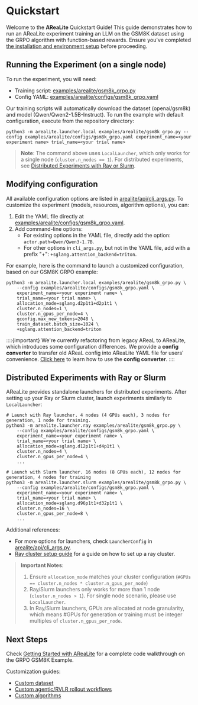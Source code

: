 # Quickstart

Welcome to the **AReaLite** Quickstart Guide! This guide demonstrates how to run an
AReaLite experiment training an LLM on the GSM8K dataset using the GRPO algorithm with
function-based rewards. Ensure you've completed
[the installation and environment setup](installation.md) before proceeding.

## Running the Experiment (on a single node)

To run the experiment, you will need:

- Training script:
  [examples/arealite/gsm8k_grpo.py](../../examples/arealite/gsm8k_grpo.py)
- Config YAML:
  [examples/arealite/configs/gsm8k_grpo.yaml](../../examples/arealite/configs/gsm8k_grpo.yaml)

Our training scripts will automatically download the dataset (openai/gsm8k) and model
(Qwen/Qwen2-1.5B-Instruct). To run the example with default configuration, execute from
the repository directory:

```
python3 -m arealite.launcher.local examples/arealite/gsm8k_grpo.py --config examples/arealite/configs/gsm8k_grpo.yaml experiment_name=<your experiment name> trial_name=<your trial name>
```

> **Note**: The command above uses `LocalLauncher`, which only works for a single node
> (`cluster.n_nodes == 1`). For distributed experiments, see
> [Distributed Experiments with Ray or Slurm](quickstart.md#distributed-experiments-with-ray-or-slurm).

## Modifying configuration

All available configuration options are listed in
[arealite/api/cli_args.py](https://github.com/inclusionAI/AReaL/blob/main/arealite/api/cli_args.py).
To customize the experiment (models, resources, algorithm options), you can:

1. Edit the YAML file directly at
   [examples/arealite/configs/gsm8k_grpo.yaml](../../examples/arealite/configs/gsm8k_grpo.yaml).
1. Add command-line options:
   - For existing options in the YAML file, directly add the option:
     `actor.path=Qwen/Qwen3-1.7B`.
   - For other options in `cli_args.py`, but not in the YAML file, add with a prefix
     "+": `+sglang.attention_backend=triton`.

For example, here is the command to launch a customized configuration, based on our
GSM8K GRPO example:

```
python3 -m arealite.launcher.local examples/arealite/gsm8k_grpo.py \
    --config examples/arealite/configs/gsm8k_grpo.yaml \
    experiment_name=<your experiment name> \
    trial_name=<your trial name> \
    allocation_mode=sglang.d2p1t1+d2p1t1 \
    cluster.n_nodes=1 \
    cluster.n_gpus_per_node=4 \
    gconfig.max_new_tokens=2048 \
    train_dataset.batch_size=1024 \
    +sglang.attention_backend=triton
```

::::{important} We're currently refactoring from legacy AReaL to AReaLite, which
introduces some configuration differences. We provide a **config converter** to transfer
old AReaL config into AReaLite YAML file for users' convenience. [Click here](xxx) to
learn how to use the **config converter**. ::::

## Distributed Experiments with Ray or Slurm

AReaLite provides standalone launchers for distributed experiments. After setting up
your Ray or Slurm cluster, launch experiments similarly to `LocalLauncher`:

```
# Launch with Ray launcher. 4 nodes (4 GPUs each), 3 nodes for generation, 1 node for training.
python3 -m arealite.launcher.ray examples/arealite/gsm8k_grpo.py \
    --config examples/arealite/configs/gsm8k_grpo.yaml \
    experiment_name=<your experiment name> \
    trial_name=<your trial name> \
    allocation_mode=sglang.d12p1t1+d4p1t1 \
    cluster.n_nodes=4 \
    cluster.n_gpus_per_node=4 \
    ...

# Launch with Slurm launcher. 16 nodes (8 GPUs each), 12 nodes for generation, 4 nodes for training
python3 -m arealite.launcher.slurm examples/arealite/gsm8k_grpo.py \
    --config examples/arealite/configs/gsm8k_grpo.yaml \
    experiment_name=<your experiment name> \
    trial_name=<your trial name> \
    allocation_mode=sglang.d96p1t1+d32p1t1 \
    cluster.n_nodes=16 \
    cluster.n_gpus_per_node=8 \
    ...
```

Additional references:

- For more options for launchers, check `LauncherConfig` in
  [arealite/api/cli_args.py](https://github.com/inclusionAI/AReaL/blob/main/arealite/api/cli_args.py).
- [Ray cluster setup guide](installation.md#optional-launch-ray-cluster-for-distributed-training)
  for a guide on how to set up a ray cluster.

> **Important Notes**:
>
> 1. Ensure `allocation_mode` matches your cluster configuration
>    (`#GPUs == cluster.n_nodes * cluster.n_gpus_per_node`)
> 1. Ray/Slurm launchers only works for more than 1 node (`cluster.n_nodes > 1`). For
>    single node scenario, please use `LocalLauncher`.
> 1. In Ray/Slurm launchers, GPUs are allocated at node granularity, which means #GPUs
>    for generation or training must be integer multiples of `cluster.n_gpus_per_node`.

<!--
> **Notes**: Before launching distributed experiments, please check if your `allocation_mode` matches your cluster configuration. Make sure #GPUs allocated by `allocation_mode` equals to `cluster.n_nodes * cluster.n_gpus_per_node`.
> **Note**: Ray and Slurm launchers only work for distributed experiments with more than 1 node (`cluster.n_nodes > 1`). They allocate GPUs for training and generation at the granularity of **nodes**, which means the number of GPUs allocated for generation and training must be integer multiples of `cluster.n_gpus_per_node`.
-->

## Next Steps

Check [Getting Started with AReaLite](../arealite/gsm8k_grpo.md) for a complete code
walkthrough on the GRPO GSM8K Example.

Customization guides:

- [Custom dataset](../customization/dataset.md)
- [Custom agentic/RVLR rollout workflows](../customization/agent.md)
- [Custom algorithms](../customization/algorithm.md)
